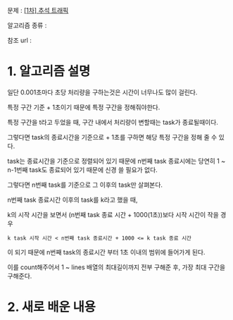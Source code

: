 문제 : [[1차] 추석 트래픽](https://programmers.co.kr/learn/courses/30/lessons/17676)

알고리즘 종류 : 

참조 url : 

# 1. 알고리즘 설명

일단 0.001초마다 초당 처리량을 구하는것은 시간이 너무나도 많이 걸린다.

특정 구간 기준 + 1초이기 때문에 특정 구간을 정해줘야한다.

특정 구간을 t라고 두었을 때, 구간 내에서 처리량이 변할때는 task가 종료될때이다.

그렇다면 task의 종료시간을 기준으로 + 1초를 구하면 해당 특정 구간을 정해 줄 수 있다.

task는 종료시간을 기준으로 정렬되어 있기 때문에 n번째 task 종료시에는 당연히 1 ~ n-1번째 task도 종료되어 있기 때문에 신경 쓸 필요가 없다.

그렇다면 n번째 task를 기준으로 그 이후의 task만 살펴본다.

n번째 task 종료시간 이후의 task를 k라고 했을 때,

k의 시작 시간을 보면서 (n번째 task 종료 시간 + 1000(1초))보다 시작 시간이 작을 경우 

    k task 시작 시간 < n번째 task 종료시간 + 1000 <= k task 종료 시간

이 되기 때문에 n번째 task의 종료시간 부터 1초 이내의 범위에 들어가게 된다.

이를 count해주어서 1 ~ lines 배열의 최대길이까지 전부 구해준 후, 가장 최대 구간을 구해준다.

# 2. 새로 배운 내용
